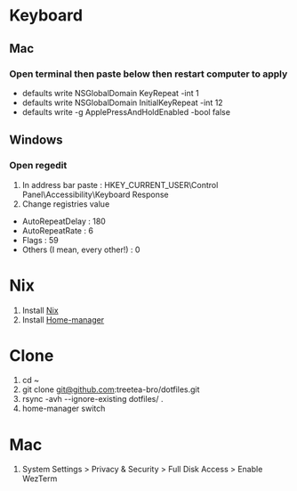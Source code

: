 # Keyboard
## Mac
### Open terminal then paste below then restart computer to apply
- defaults write NSGlobalDomain KeyRepeat -int 1
- defaults write NSGlobalDomain InitialKeyRepeat -int 12
- defaults write -g ApplePressAndHoldEnabled -bool false  

## Windows
### Open regedit
1. In address bar paste : HKEY_CURRENT_USER\Control Panel\Accessibility\Keyboard Response
2. Change registries value
- AutoRepeatDelay : 180
- AutoRepeatRate : 6
- Flags : 59
- Others (I mean, every other!) : 0  

# Nix
1. Install [Nix](https://nixos.org/)
2. Install [Home-manager](https://nix-community.github.io/home-manager/)

# Clone
1. cd ~
2. git clone git@github.com:treetea-bro/dotfiles.git
3. rsync -avh --ignore-existing dotfiles/ .
4. home-manager switch  

# Mac
1. System Settings > Privacy & Security > Full Disk Access > Enable WezTerm
